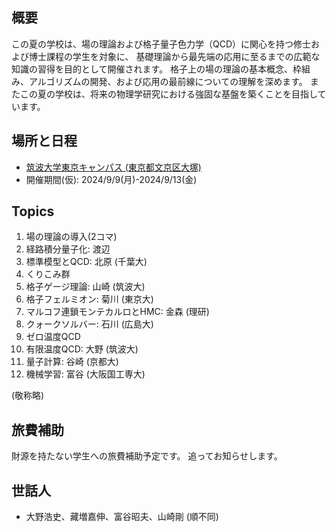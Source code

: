 ## 概要 

この夏の学校は、場の理論および格子量子色力学（QCD）に関心を持つ修士および博士課程の学生を対象に、
基礎理論から最先端の応用に至るまでの広範な知識の習得を目的として開催されます。
格子上の場の理論の基本概念、枠組み、アルゴリズムの開発、および応用の最前線についての理解を深めます。
またこの夏の学校は、将来の物理学研究における強固な基盤を築くことを目指しています。

## 場所と日程

- [筑波大学東京キャンパス (東京都文京区大塚)](https://www.office.otsuka.tsukuba.ac.jp/)
- 開催期間(仮): 2024/9/9(月)-2024/9/13(金)

## Topics

1. 場の理論の導入(2コマ)
3. 経路積分量子化: 渡辺
4. 標準模型とQCD: 北原 (千葉大)
5. くりこみ群
6. 格子ゲージ理論: 山崎 (筑波大)
7. 格子フェルミオン: 菊川 (東京大)
8. マルコフ連鎖モンテカルロとHMC: 金森 (理研)
9. クォークソルバー: 石川  (広島大)
10. ゼロ温度QCD
11. 有限温度QCD: 大野 (筑波大)
12. 量子計算: 谷崎 (京都大)
13. 機械学習: 富谷  (大阪国工専大)

(敬称略)

## 旅費補助

財源を持たない学生への旅費補助予定です。
追ってお知らせします。

## 世話人

- 大野浩史、藏増嘉伸、富谷昭夫、山崎剛 (順不同)

